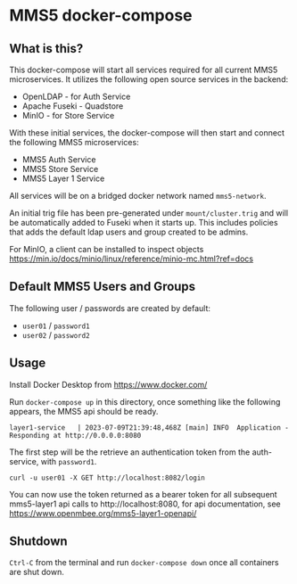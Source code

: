 # MMS5 docker-compose

## What is this?
This docker-compose will start all services required for all current MMS5 microservices. It utilizes the following open source services in the backend:

- OpenLDAP - for Auth Service
- Apache Fuseki - Quadstore
- MinIO - for Store Service

With these initial services, the docker-compose will then start and connect the following MMS5 microservices:

- MMS5 Auth Service
- MMS5 Store Service
- MMS5 Layer 1 Service

All services will be on a bridged docker network named `mms5-network`.

An initial trig file has been pre-generated under `mount/cluster.trig` and will be automatically added to Fuseki when it starts up. This includes policies that adds the default ldap users and group created to be admins.

For MinIO, a client can be installed to inspect objects https://min.io/docs/minio/linux/reference/minio-mc.html?ref=docs

## Default MMS5 Users and Groups
The following user / passwords are created by default:
- `user01` / `password1`
- `user02` / `password2`

## Usage
Install Docker Desktop from https://www.docker.com/

Run `docker-compose up` in this directory, once something like the following appears, the MMS5 api should be ready.

    layer1-service   | 2023-07-09T21:39:48,468Z [main] INFO  Application - Responding at http://0.0.0.0:8080

The first step will be the retrieve an authentication token from the auth-service, with `password1`. 

`curl -u user01 -X GET http://localhost:8082/login`

You can now use the token returned as a bearer token for all subsequent mms5-layer1 api calls to http://localhost:8080, for api documentation, see https://www.openmbee.org/mms5-layer1-openapi/

## Shutdown
`Ctrl-C` from the terminal and run `docker-compose down` once all containers are shut down.
